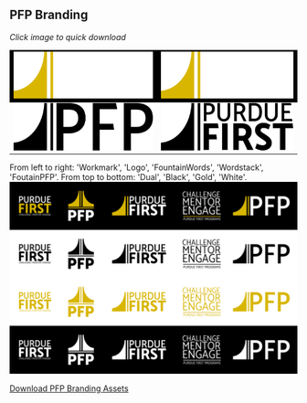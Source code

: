 ## PFP Branding

*Click image to quick download*
<table>
    <tr>
        <td style="text-align: center; vertical-align: middle; background-color:black"><a href="../assets/branding/FoutainPFP-Dual.png" download><img src="../assets/branding/FoutainPFP-Dual.svg" alt="Dual colored Foutain PFP logo"></a></td>
        <td style="text-align: center; vertical-align: middle; background-color:black"><a href="../assets/branding/FoutainWords-Dual.png" download><img src="../assets/branding/FoutainWords-Dual.svg" alt="Dual colored Foutain Words logo"></a></td>
    </tr>
      <tr>
        <td style="text-align: center; vertical-align: middle;"><a href="../assets/branding/FoutainPFP-Black.png" download><img src="../assets/branding/FoutainPFP-Black.svg" alt="Black colored Foutain PFP logo"></a></td>
        <td style="text-align: center; vertical-align: middle;"><a href="../assets/branding/FoutainWords-Black.png" download><img src="../assets/branding/FoutainWords-Black.svg" alt="Black colored Foutain Words logo"></a></td>
    </tr>
</table>

From left to right: 'Workmark', 'Logo', 'FountainWords', 'Wordstack', 'FoutainPFP'. From top to bottom: 'Dual', 'Black', 'Gold', 'White'.
![a Table of PFP Brand assets](../assets/branding/PFP%20Brand%20Assets.svg)

<a href="../assets/branding/PFP Brand Zipped.zip" download>Download PFP Branding Assets</a>
